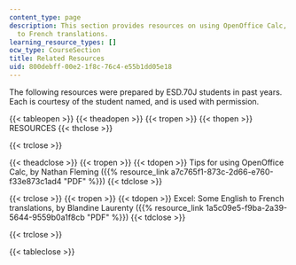 ```yaml
---
content_type: page
description: This section provides resources on using OpenOffice Calc, and English
  to French translations.
learning_resource_types: []
ocw_type: CourseSection
title: Related Resources
uid: 800debff-00e2-1f8c-76c4-e55b1dd05e18
---
```


The following resources were prepared by ESD.70J students in past years. Each is courtesy of the student named, and is used with permission.

{{< tableopen >}}
{{< theadopen >}}
{{< tropen >}}
{{< thopen >}}
RESOURCES
{{< thclose >}}

{{< trclose >}}

{{< theadclose >}}
{{< tropen >}}
{{< tdopen >}}
Tips for using OpenOffice Calc, by Nathan Fleming ({{% resource_link a7c765f1-873c-2d66-e760-f33e873c1ad4 "PDF" %}})
{{< tdclose >}}

{{< trclose >}}
{{< tropen >}}
{{< tdopen >}}
Excel: Some English to French translations, by Blandine Laurenty ({{% resource_link 1a5c09e5-f9ba-2a39-5644-9559b0a1f8cb "PDF" %}})
{{< tdclose >}}

{{< trclose >}}

{{< tableclose >}}